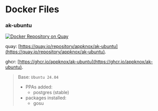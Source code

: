 # Docker Files

### ak-ubuntu

[![Docker Repository on Quay](https://quay.io/repository/appknox/ak-ubuntu/status "Docker Repository on Quay")](https://quay.io/repository/appknox/ak-ubuntu)

quay: [https://quay.io/repository/appknox/ak-ubuntu](https://quay.io/repository/appknox/ak-ubuntu).

ghcr: [https://ghcr.io/appknox/ak-ubuntu](https://ghcr.io/appknox/ak-ubuntu).

> Base: `Ubuntu 24.04`
>
> -   PPAs added:
>     -   postgres (stable)
> -   packages installed:
>     -   gosu
